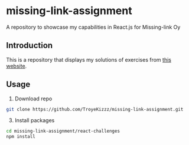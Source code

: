 # missing-link-assignment
A repository to showcase my capabilities in React.js for Missing-link Oy

## Introduction
This is a repository that displays my solutions of exercises from [this website](https://coderfiles.dev/blog/reactjs-coding-exercises/). 

## Usage
1. Download repo
```bash
git clone https://github.com/TroyeKizzz/missing-link-assignment.git
```
3. Install packages
```bash
cd missing-link-assignment/react-challenges
npm install
```
